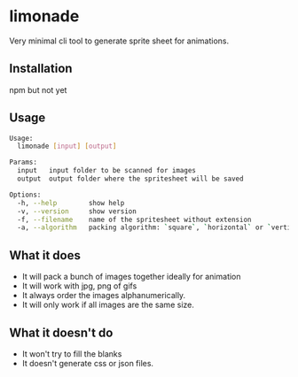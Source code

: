 # limonade
Very minimal cli tool to generate sprite sheet for animations.

## Installation
npm but not yet

## Usage
```bash
Usage:
  limonade [input] [output]

Params:
  input   input folder to be scanned for images
  output  output folder where the spritesheet will be saved

Options:
  -h, --help        show help
  -v, --version     show version
  -f, --filename    name of the spritesheet without extension
  -a, --algorithm   packing algorithm: `square`, `horizontal` or `vertical`
```

## What it does
* It will pack a bunch of images together ideally for animation
* It will work with jpg, png of gifs
* It always order the images alphanumerically.
* It will only work if all images are the same size.

## What it doesn't do
* It won't try to fill the blanks
* It doesn't generate css or json files.
